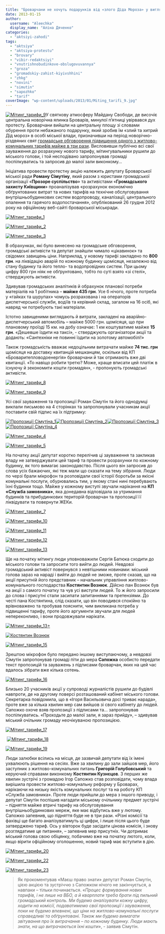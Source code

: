 ```yaml
---
title: "Броварчани не хочуть подарунків від «злого Діда Мороза» у вигляді зростання тарифів"
date: 2013-01-15
author: 
  username: "Aleechka"
  display_name: "Аліна Дяченко"
categories: 
  - "aktsiyi-zahodi"
tags: 
  - "aktsiya"
  - "aktsiya-protestu"
  - "brovary"
  - "vibir-redaktsiyi"
  - "vnutrishnobudinkove-obslugovuvannya"
  - "groza"
  - "gromadskiy-zahist-kiyivshhini"
  - "zhkg"
  - "novini"
  - "simutin"
  - "sapozhko"
  - "tarif"
coverImage: "wp-content/uploads/2013/01/Miting_tarifi_9.jpg"
---
```


[![](https://mpz.brovary.org/wp-content/uploads/2013/01/Miting_tarifi_9.jpg "Мітинг_тарифи_9")](https://mpz.brovary.org/wp-content/uploads/2013/01/Miting_tarifi_9.jpg)У святкову атмосферу Майдану Свободи, де височіє центральна новорічна ялинка Броварів, минулої п’ятниці увірвався дух протесту. Броварчани вийшли на центральну площу зі словами обурення проти небажаного подарунку, який зробив їм «злий та хитрий Дід мороз» в особі міської влади, призначивши на період новорічно-різдвяних свят [громадське обговорення підвищення одного з житлово-комунальних тарифів майже в три рази](https://mpz.brovary.org/brovarski-posadovtsi-planuyut-zbilshiti-tarif-na-obslugovuvannya-vodo-ta-teplomerezh-mayzhe-v-tri-razi/). Висловивши публічно всі свої зауваження до розрахунку нового тарифу, мітингувальники рушили до міського голови, і той несподівано запропонував громаді поспілкуватись та запросив до малої зали виконкому…

Ініціатива провести протестну акцію належить депутату Броварської міської ради **Роману Сімутіну**, який разом з юристами громадської організації «**Прозоре суспільство**» та активістами «**Громадського захисту Київщини**» проаналізував «розрахунок економічно обґрунтованих витрат та нових тарифів на технічне обслуговування внутрішньобудинкових систем водопроводу, каналізації, центрального опалення та гарячого водопостачання», опублікований 26 грудня 2012 року на офіційному веб-сайті броварської міськради.

[![](https://mpz.brovary.org/wp-content/uploads/2013/01/Miting_tarifi_1.jpg "Мітинг_тарифи_1")](https://mpz.brovary.org/wp-content/uploads/2013/01/Miting_tarifi_1.jpg)

[![](https://mpz.brovary.org/wp-content/uploads/2013/01/Miting_tarifi_2.jpg "Мітинг_тарифи_2")](https://mpz.brovary.org/wp-content/uploads/2013/01/Miting_tarifi_2.jpg)

[![](https://mpz.brovary.org/wp-content/uploads/2013/01/Miting_tarifi_3.jpg "Мітинг_тарифи_3")](https://mpz.brovary.org/wp-content/uploads/2013/01/Miting_tarifi_3.jpg)

В обрахунках, які було винесено на громадське обговорення, громадські активісти та депутат знайшли чимало «цікавинок» та свідомих завищень ціни. Наприклад, у новому тарифі закладено по **800 грн**. на ліквідацію аварій по кожному будинку щомісяця, незалежно від стану будинку та його тепло- та водопровідних систем. При цьому цифру 800 грн ніяк не обґрунтовано, тобто по суті взято «зі стелі», стверджують активісти.

Здивував громадських аналітиків й обрахунок планової потреби матеріалів на 1 робітника – **майже 435 грн**. Усе б нічого, проте потреба у «гайках та шурупах» чомусь розрахована і на операторів диспетчерської служби, водіїв та керівний склад, загалом на 16 осіб, які навряд чи потребують такі матеріали.

Істотно завищеними виглядають й витрати, закладені на аварійно-диспетчерський автомобіль – майже 5000 грн. щомісяця, що при плановому проїзді 15 км. на добу означає: 1 км коштуватиме майже **15 грн**. «Дешевше їздити на таксі», - стверджують організатори акції та додають: «Сантехніки не повинні їздити на золотому автомобілі!»

Також громадськість вважає недоцільним витрачати майже **74 тис. грн** щомісяця на доставку квитанцій мешканцям, оскільки від КП «Броваритепловодоенергія» броварчани й так отримають вже дві квитанції. «То навіщо робити третю? Може, краще вписати цей платіж в існуючу й зекономити кошти громадян», - пропонують громадські активісти.

[![](https://mpz.brovary.org/wp-content/uploads/2013/01/Miting_tarifi_8.jpg "Мітинг_тарифи_8")](https://mpz.brovary.org/wp-content/uploads/2013/01/Miting_tarifi_8.jpg)

[![](https://mpz.brovary.org/wp-content/uploads/2013/01/Miting_tarifi_9.jpg "Мітинг_тарифи_9")](https://mpz.brovary.org/wp-content/uploads/2013/01/Miting_tarifi_9.jpg)

Усі свої зауваження та пропозиції Роман Сімутін та його однодумці виклали письмово на 4 сторінках та запропонували учасникам акції поставити свій підпис на їх підтримку:

[![](https://mpz.brovary.org/wp-content/uploads/2013/01/Propozitsiyi-Simutina_1.jpg "Пропозиції Сімутіна_1")](https://mpz.brovary.org/wp-content/uploads/2013/01/Propozitsiyi-Simutina_1.jpg)[![](https://mpz.brovary.org/wp-content/uploads/2013/01/Propozitsiyi-Simutina_2.jpg "Пропозиції Сімутіна_2")](https://mpz.brovary.org/wp-content/uploads/2013/01/Propozitsiyi-Simutina_2.jpg)[![](https://mpz.brovary.org/wp-content/uploads/2013/01/Propozitsiyi-Simutina_3.jpg "Пропозиції Сімутіна_3")](https://mpz.brovary.org/wp-content/uploads/2013/01/Propozitsiyi-Simutina_3.jpg)[![](https://mpz.brovary.org/wp-content/uploads/2013/01/Propozitsiyi-Simutina_4.jpg "Пропозиції Сімутіна_4")](https://mpz.brovary.org/wp-content/uploads/2013/01/Propozitsiyi-Simutina_4.jpg)

[![](https://mpz.brovary.org/wp-content/uploads/2013/01/Miting_tarifi_4.jpg "Мітинг_тарифи_4")](https://mpz.brovary.org/wp-content/uploads/2013/01/Miting_tarifi_4.jpg)

[![](https://mpz.brovary.org/wp-content/uploads/2013/01/Miting_tarifi_5.jpg "Мітинг_тарифи_5")](https://mpz.brovary.org/wp-content/uploads/2013/01/Miting_tarifi_5.jpg)

На початку акції депутат коротко перелічив ці зауваження та закликав владу не затверджувати цей тариф та провести розрахунки по кожному будинку, як того вимагає законодавство. Після цього він запросив до слова усіх бажаючих, які теж мали що сказати на тему зібрання. Люди по черзі брали мікрофон та розповідали свої історії боротьби за якісні комунальні послуги, обурювались тим, у якому стані нині перебувають їхні будинки тощо. Майже у кожному виступі звучали нарікання на **КП «Служба замовника»**, яка донедавна відповідала за утримання будинків та прибудинкових територій броварчан та пропозиції її ліквідувати та повернути ЖЕКи.

[![](https://mpz.brovary.org/wp-content/uploads/2013/01/Miting_tarifi_7.jpg "Мітинг_тарифи_7")](https://mpz.brovary.org/wp-content/uploads/2013/01/Miting_tarifi_7.jpg)

[![](https://mpz.brovary.org/wp-content/uploads/2013/01/Miting_tarifi_10.jpg "Мітинг_тарифи_10")](https://mpz.brovary.org/wp-content/uploads/2013/01/Miting_tarifi_10.jpg)

[![](https://mpz.brovary.org/wp-content/uploads/2013/01/Miting_tarifi_11.jpg "Мітинг_тарифи_11")](https://mpz.brovary.org/wp-content/uploads/2013/01/Miting_tarifi_11.jpg)

[![](https://mpz.brovary.org/wp-content/uploads/2013/01/Miting_tarifi_12.jpg "Мітинг_тарифи_12")](https://mpz.brovary.org/wp-content/uploads/2013/01/Miting_tarifi_12.jpg)

[![](https://mpz.brovary.org/wp-content/uploads/2013/01/Miting_tarifi_13.jpg "Мітинг_тарифи_13")](https://mpz.brovary.org/wp-content/uploads/2013/01/Miting_tarifi_13.jpg)

Ще на початку мітингу люди уповноважили Сергія Батюка сходити до міського голови та запросити того вийти до людей. Невдовзі громадський активіст повернувся з невтішними новинами: міський голова зараз на нараді і вийти до людей не зможе, проте сказав, що на акції присутній його представник – начальник управління житлово-комунального господарства **Костянтин Вознюк**. Дійсно пан Вознюк був на акції з самого початку та чув усі виступи людей. То ж його запросили до слова і присутні стали засипати запитаннями та претензіями. До честі пана Костянтина, слід сказати, що він поводився спокійно та врівноважено та пробував пояснити, чим викликана потреба у підвищенні тарифу, проте його аргументи звучали для людей непереконливо, і вони продовжували нарікати.

[![](https://mpz.brovary.org/wp-content/uploads/2013/01/Miting_tarifi_13-.jpg "Мітинг_тарифи_13+")](https://mpz.brovary.org/wp-content/uploads/2013/01/Miting_tarifi_13-.jpg)

[![Костянтин Вознюк](https://mpz.brovary.org/wp-content/uploads/2013/01/Miting_tarifi_14.jpg "Мітинг_тарифи_14")](https://mpz.brovary.org/wp-content/uploads/2013/01/Miting_tarifi_14.jpg)

[![](https://mpz.brovary.org/wp-content/uploads/2013/01/Miting_tarifi_15.jpg "Мітинг_тарифи_15")](https://mpz.brovary.org/wp-content/uploads/2013/01/Miting_tarifi_15.jpg)

Зрештою мікрофон було передано іншому виступаючому, а невдовзі Сімутін запропонував громаді піти до мера **Сапожка** особисто передати текст пропозицій та зауважень з підписами броварчан, яких на цей час вдалось зібрати вже кілька сотень.

[![](https://mpz.brovary.org/wp-content/uploads/2013/01/Miting_tarifi_16.jpg "Мітинг_тарифи_16")](https://mpz.brovary.org/wp-content/uploads/2013/01/Miting_tarifi_16.jpg)

Близько 20 учасників акції у супроводі журналістів рушили до будівлі навпроти, де на другому поверсі розташований кабінет міського голови. Секретарка повідомила, що в «Ігоря Васильовича досі триває нарада», проте вже за кілька хвилин мер сам вийшов зі свого кабінету до людей. Сапожко охоче взяв пропозиції з підписами та… запропонував поспілкуватись. «Проходьте до малої зали, я зараз прийду», – здивував міський очільник громаду неочікуваною пропозицією.

[![](https://mpz.brovary.org/wp-content/uploads/2013/01/Miting_tarifi_17.jpg "Мітинг_тарифи_17")](https://mpz.brovary.org/wp-content/uploads/2013/01/Miting_tarifi_17.jpg)

 [![](https://mpz.brovary.org/wp-content/uploads/2013/01/Miting_tarifi_18.jpg "Мітинг_тарифи_18")](https://mpz.brovary.org/wp-content/uploads/2013/01/Miting_tarifi_18.jpg)

[![](https://mpz.brovary.org/wp-content/uploads/2013/01/Miting_tarifi_19.jpg "Мітинг_тарифи_19")](https://mpz.brovary.org/wp-content/uploads/2013/01/Miting_tarifi_19.jpg)

Люди залюбки всілись на місця, де зазвичай депутати від їх імені ухвалюють рішення на сесіях. Вже за хвилину до зали зайшов мер, його заступник з житлово-комунальних питань **Григорій Голубовський** та керуючий справами виконкому **Костянтин Кузнєцов**. З перших же хвилин зустрічі з громадою Ігор Сапожко став розповідати, чому влада вирішила провести житлово-комунальну реформу у Броварах, нарікаючи на низьку якість комунальних послуг та на роботу КП «Служба замовника». Проте люди прийшли до мера з іншого приводу, і депутат Сімутін поспішив нагадати міському очільнику предмет зустрічі – підняття майже втричі тарифу на обслуговування внутрішньобудинкових мереж, яке має відбутись вже у лютому. Сапожко запевнив, що підняття буде не в три рази. «Різні комісії та фахівці ще багато аналізуватимуть ці цифри, і лише після цього буде затверджено тариф. Ось у вівторок буде засідати цінова комісія, і знову розглядатиме це питання», – запевнив мер присутніх. Чи дотримає міський голова свою обіцянку, побачимо вже на початку лютого, коли, якщо вірити офіційному оголошенню, новий тариф має вступити в дію.

[![](https://mpz.brovary.org/wp-content/uploads/2013/01/Miting_tarifi_20.jpg "Мітинг_тарифи_20")](https://mpz.brovary.org/wp-content/uploads/2013/01/Miting_tarifi_20.jpg)

[![](https://mpz.brovary.org/wp-content/uploads/2013/01/Miting_tarifi_22.jpg "Мітинг_тарифи_22")](https://mpz.brovary.org/wp-content/uploads/2013/01/Miting_tarifi_22.jpg)

[![](https://mpz.brovary.org/wp-content/uploads/2013/01/Miting_tarifi_23.jpg "Мітинг_тарифи_23")](https://mpz.brovary.org/wp-content/uploads/2013/01/Miting_tarifi_23.jpg)

> Як прокоментував «Маєш право знати» депутат Роман Сімутін, цією акцією та зустріччю з Сапожком нічого не закінчується, а навпаки – тільки починається. «_Процес формування нових тарифів, і не лише на ВБО, а й кварплати треба брати під пильний громадський контроль. Ми будемо аналізувати кожну цифру, ходити на комісії, подаватимемо свої пропозиції і зауваження, поки не будемо впевнені, що ціни на житлово-комунальні послуги справедливі та обґрунтовані. Також ми будемо вимагати звітування про їх витрачання – по кожному будинку. Люди мають знати, на що витрачаються їхні кошти_», - заявив Сімутін.

